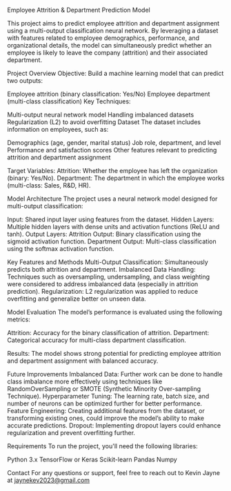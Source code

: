 Employee Attrition & Department Prediction Model

This project aims to predict employee attrition and department assignment using a multi-output classification neural network. By leveraging a dataset with features related to employee demographics, performance, and organizational details, the model can simultaneously predict whether an employee is likely to leave the company (attrition) and their associated department.

Project Overview
Objective: Build a machine learning model that can predict two outputs:

Employee attrition (binary classification: Yes/No)
Employee department (multi-class classification)
Key Techniques:

Multi-output neural network model
Handling imbalanced datasets
Regularization (L2) to avoid overfitting
Dataset
The dataset includes information on employees, such as:

Demographics (age, gender, marital status)
Job role, department, and level
Performance and satisfaction scores
Other features relevant to predicting attrition and department assignment

Target Variables:
Attrition: Whether the employee has left the organization (binary: Yes/No).
Department: The department in which the employee works (multi-class: Sales, R&D, HR).

Model Architecture
The project uses a neural network model designed for multi-output classification:

Input: Shared input layer using features from the dataset.
Hidden Layers: Multiple hidden layers with dense units and activation functions (ReLU and tanh).
Output Layers:
Attrition Output: Binary classification using the sigmoid activation function.
Department Output: Multi-class classification using the softmax activation function.

Key Features and Methods
Multi-Output Classification: Simultaneously predicts both attrition and department.
Imbalanced Data Handling: Techniques such as oversampling, undersampling, and class weighting were considered to address imbalanced data (especially in attrition prediction).
Regularization: L2 regularization was applied to reduce overfitting and generalize better on unseen data.

Model Evaluation
The model’s performance is evaluated using the following metrics:

Attrition: Accuracy for the binary classification of attrition.
Department: Categorical accuracy for multi-class department classification.

Results:
The model shows strong potential for predicting employee attrition and department assignment with balanced accuracy.

Future Improvements
Imbalanced Data: Further work can be done to handle class imbalance more effectively using techniques like RandomOverSampling or SMOTE (Synthetic Minority Over-sampling Technique).
Hyperparameter Tuning: The learning rate, batch size, and number of neurons can be optimized further for better performance.
Feature Engineering: Creating additional features from the dataset, or transforming existing ones, could improve the model’s ability to make accurate predictions.
Dropout: Implementing dropout layers could enhance regularization and prevent overfitting further.

Requirements
To run the project, you'll need the following libraries:

Python 3.x
TensorFlow or Keras
Scikit-learn
Pandas
Numpy

Contact
For any questions or support, feel free to reach out to Kevin Jayne at jaynekev2023@gmail.com
